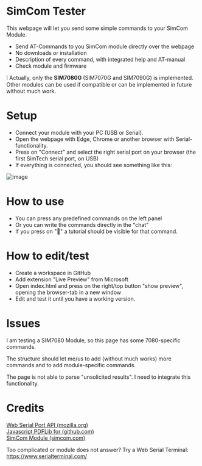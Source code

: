# SimCom Tester
This webpage will let you send some simple commands to your SimCom Module. 
- Send AT-Commands to you SimCom module directly over the webpage
- No downloads or installation
- Description of every command, with integrated help and AT-manual
- Check module and firmware
  
❕ Actually, only the **SIM7080G** (SIM7070G and SIM7090G) is implemented. Other modules can be used if compatible or can be implemented in future without much work.  


# Setup
- Connect your module with your PC (USB or Serial).
- Open the webpage with Edge, Chrome or another browser with Serial-functionality.
- Press on "Connect" and select the right serial port on your browser (the first SimTech serial port, on USB)
- If everything is connected, you should see something like this:

![image](https://github.com/user-attachments/assets/194d2c5b-7a57-4671-8e90-c0ede48043d3)


# How to use
- You can press any predefined commands on the left panel
- Or you can write the commands directly in the "chat"
- If you press on "📃" a tutorial should be visible for that command.

# How to edit/test
- Create a workspace in GitHub
- Add extension "Live Preview" from Microsoft
- Open index.html and press on the right/top button "show preview", opening the browser-tab in a new window
- Edit and test it until you have a working version.

# Issues  
I am testing a SIM7080 Module, so this page has some 7080-specific commands.

The structure should let me/us to add (without much works) more commands and to add module-specific commands.

The page is not able to parse "unsolicited results". I need to integrate this functionality.

# Credits
[Web Serial Port API (mozilla.org)](https://developer.mozilla.org/en-US/docs/Web/API/SerialPort)  
[Javascript PDFLib for (github.com)](https://github.com/mozilla/pdf.js)  
[SimCom Module (simcom.com)](https://www.simcom.com/product/SIM7080G.html)  

Too complicated or module does not answer? Try a Web Serial Terminal: https://www.serialterminal.com/
